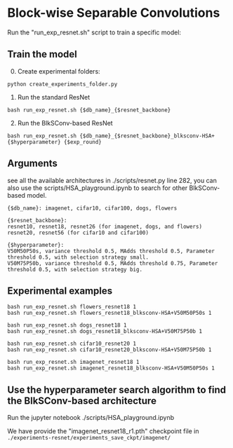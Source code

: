 # Block-wise Separable Convolutions

Run the "run_exp_resnet.sh" script to train a specific model:

## Train the model

0. Create experimental folders:
```
python create_experiments_folder.py
```

1. Run the standard ResNet
```
bash run_exp_resnet.sh {$db_name}_{$resnet_backbone}
```

2. Run the BlkSConv-based ResNet
```
bash run_exp_resnet.sh {$db_name}_{$resnet_backbone}_blksconv-HSA+{$hyperparameter} {$exp_round}
```

## Arguments

see all the available architectures in ./scripts/resnet.py line 282,
you can also use the scripts/HSA_playground.ipynb to search for other BlkSConv-based model.

``` 
{$db_name}: imagenet, cifar10, cifar100, dogs, flowers
```
```
{$resnet_backbone}: 
resnet10, resnet18, resnet26 (for imagenet, dogs, and flowers)
resnet20, resnet56 (for cifar10 and cifar100)
```
```
{$hyperparameter}: 
V50M50P50s, variance threshold 0.5, MAdds threshold 0.5, Parameter threshold 0.5, with selection strategy small.
V50M75P50b, variance threshold 0.5, MAdds threshold 0.75, Parameter threshold 0.5, with selection strategy big.
```

## Experimental examples
```
bash run_exp_resnet.sh flowers_resnet18 1
bash run_exp_resnet.sh flowers_resnet18_blksconv-HSA+V50M50P50s 1

bash run_exp_resnet.sh dogs_resnet18 1
bash run_exp_resnet.sh dogs_resnet18_blksconv-HSA+V50M75P50b 1

bash run_exp_resnet.sh cifar10_resnet20 1
bash run_exp_resnet.sh cifar10_resnet20_blksconv-HSA+V50M75P50b 1

bash run_exp_resnet.sh imagenet_resnet18 1
bash run_exp_resnet.sh imagenet_resnet18_blksconv-HSA+V50M50P50s 1
```

## Use the hyperparameter search algorithm to find the BlkSConv-based architecture

Run the jupyter notebook ./scripts/HSA_playground.ipynb

We have provide the "imagenet_resnet18_r1.pth" checkpoint file in ```./experiments-resnet/experiments_save_ckpt/imagenet/```